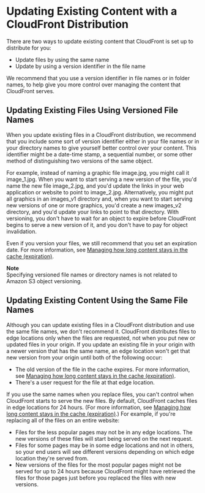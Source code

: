 # Updating Existing Content with a CloudFront Distribution<a name="UpdatingExistingObjects"></a>

There are two ways to update existing content that CloudFront is set up to distribute for you: 
+ Update files by using the same name
+ Update by using a version identifier in the file name

We recommend that you use a version identifier in file names or in folder names, to help give you more control over managing the content that CloudFront serves\.

## Updating Existing Files Using Versioned File Names<a name="ReplacingObjects"></a>

When you update existing files in a CloudFront distribution, we recommend that you include some sort of version identifier either in your file names or in your directory names to give yourself better control over your content\. This identifier might be a date\-time stamp, a sequential number, or some other method of distinguishing two versions of the same object\. 

For example, instead of naming a graphic file image\.jpg, you might call it image\_1\.jpg\. When you want to start serving a new version of the file, you'd name the new file image\_2\.jpg, and you'd update the links in your web application or website to point to image\_2\.jpg\. Alternatively, you might put all graphics in an images\_v1 directory and, when you want to start serving new versions of one or more graphics, you'd create a new images\_v2 directory, and you'd update your links to point to that directory\. With versioning, you don't have to wait for an object to expire before CloudFront begins to serve a new version of it, and you don't have to pay for object invalidation\.

Even if you version your files, we still recommend that you set an expiration date\. For more information, see [Managing how long content stays in the cache \(expiration\)](Expiration.md)\.

**Note**  
Specifying versioned file names or directory names is not related to Amazon S3 object versioning\.

## Updating Existing Content Using the Same File Names<a name="ReplacingObjectsSameName"></a>

Although you can update existing files in a CloudFront distribution and use the same file names, we don't recommend it\. CloudFront distributes files to edge locations only when the files are requested, not when you put new or updated files in your origin\. If you update an existing file in your origin with a newer version that has the same name, an edge location won't get that new version from your origin until both of the following occur:
+ The old version of the file in the cache expires\. For more information, see [Managing how long content stays in the cache \(expiration\)](Expiration.md)\.
+ There's a user request for the file at that edge location\.

If you use the same names when you replace files, you can't control when CloudFront starts to serve the new files\. By default, CloudFront caches files in edge locations for 24 hours\. \(For more information, see [Managing how long content stays in the cache \(expiration\)](Expiration.md)\.\) For example, if you're replacing all of the files on an entire website:
+ Files for the less popular pages may not be in any edge locations\. The new versions of these files will start being served on the next request\.
+ Files for some pages may be in some edge locations and not in others, so your end users will see different versions depending on which edge location they're served from\.
+ New versions of the files for the most popular pages might not be served for up to 24 hours because CloudFront might have retrieved the files for those pages just before you replaced the files with new versions\.